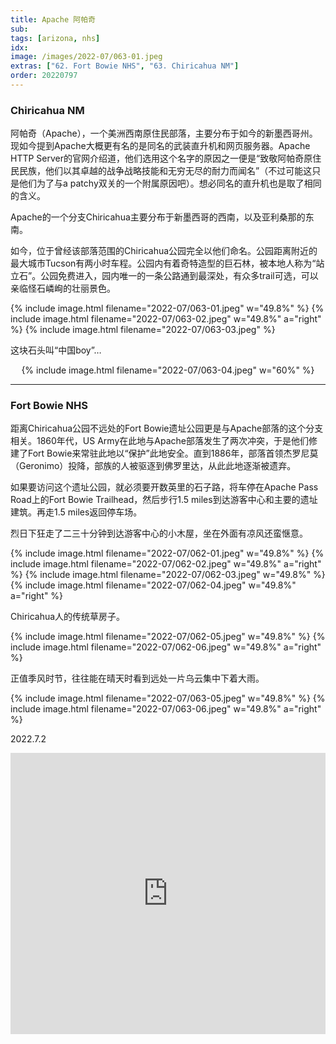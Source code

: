 ```yaml
---
title: Apache 阿帕奇
sub:
tags: [arizona, nhs]
idx:
image: /images/2022-07/063-01.jpeg
extras: ["62. Fort Bowie NHS", "63. Chiricahua NM"]
order: 20220797
---
```


### Chiricahua NM

阿帕奇（Apache），一个美洲西南原住民部落，主要分布于如今的新墨西哥州。现如今提到Apache大概更有名的是同名的武装直升机和网页服务器。Apache HTTP Server的官网介绍道，他们选用这个名字的原因之一便是“致敬阿帕奇原住民民族，他们以其卓越的战争战略技能和无穷无尽的耐力而闻名”（不过可能这只是他们为了与a patchy双关的一个附属原因吧）。想必同名的直升机也是取了相同的含义。

Apache的一个分支Chiricahua主要分布于新墨西哥的西南，以及亚利桑那的东南。

如今，位于曾经该部落范围的Chiricahua公园完全以他们命名。公园距离附近的最大城市Tucson有两小时车程。公园内有着奇特造型的巨石林，被本地人称为“站立石”。公园免费进入，园内唯一的一条公路通到最深处，有众多trail可选，可以亲临怪石嶙峋的壮丽景色。

{% include image.html filename="2022-07/063-01.jpeg" w="49.8%" %}
{% include image.html filename="2022-07/063-02.jpeg" w="49.8%" a="right" %}
{% include image.html filename="2022-07/063-03.jpeg" %}

这块石头叫“中国boy”…

<p style="text-align: center">
{% include image.html filename="2022-07/063-04.jpeg" w="60%" %}
</p>

---

### Fort Bowie NHS

距离Chiricahua公园不远处的Fort Bowie遗址公园更是与Apache部落的这个分支相关。1860年代，US Army在此地与Apache部落发生了两次冲突，于是他们修建了Fort Bowie来常驻此地以“保护”此地安全。直到1886年，部落首领杰罗尼莫（Geronimo）投降，部族的人被驱逐到佛罗里达，从此此地逐渐被遗弃。

如果要访问这个遗址公园，就必须要开数英里的石子路，将车停在Apache Pass Road上的Fort Bowie Trailhead，然后步行1.5 miles到达游客中心和主要的遗址建筑。再走1.5 miles返回停车场。

烈日下狂走了二三十分钟到达游客中心的小木屋，坐在外面有凉风还蛮惬意。

{% include image.html filename="2022-07/062-01.jpeg" w="49.8%" %}
{% include image.html filename="2022-07/062-02.jpeg" w="49.8%" a="right" %}
{% include image.html filename="2022-07/062-03.jpeg" w="49.8%" %}
{% include image.html filename="2022-07/062-04.jpeg" w="49.8%" a="right" %}

Chiricahua人的传统草房子。

{% include image.html filename="2022-07/062-05.jpeg" w="49.8%" %}
{% include image.html filename="2022-07/062-06.jpeg" w="49.8%" a="right" %}

正值季风时节，往往能在晴天时看到远处一片乌云集中下着大雨。

{% include image.html filename="2022-07/063-05.jpeg" w="49.8%" %}
{% include image.html filename="2022-07/063-06.jpeg" w="49.8%" a="right" %}

2022.7.2

<iframe src="https://www.google.com/maps/embed?pb=!1m14!1m8!1m3!1d1728994.4391708612!2d-111.1608741!3d32.1788316!3m2!1i1024!2i768!4f13.1!3m3!1m2!1s0x86d9d19fa5c39ba7%3A0xc7a76cc39fe4420c!2sFort%20Bowie%20National%20Historic%20Site!5e0!3m2!1sen!2sus!4v1662832374737!5m2!1sen!2sus" width="100%" height="450" style="border:0;" allowfullscreen="" loading="lazy" referrerpolicy="no-referrer-when-downgrade"></iframe>
